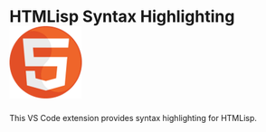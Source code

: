 # HTMLisp Syntax Highlighting ![Icon](icon.png)

This VS Code extension provides syntax highlighting for HTMLisp.
